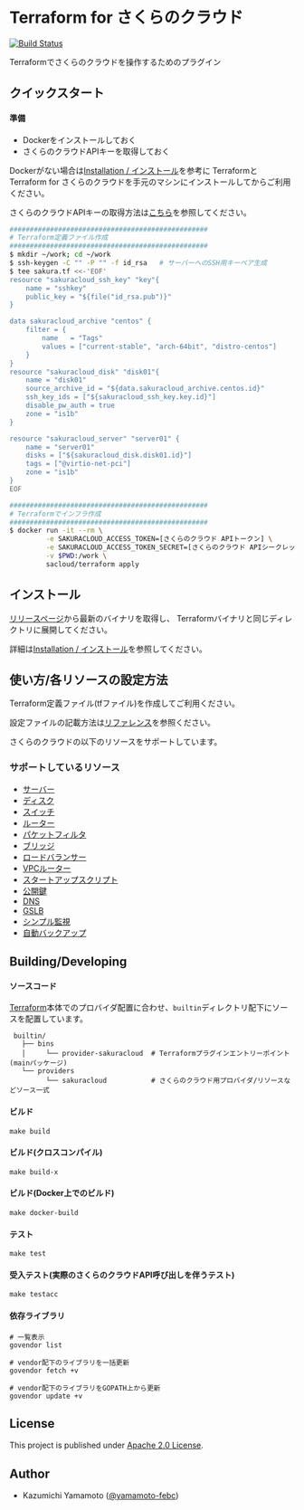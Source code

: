 # Terraform for さくらのクラウド

[![Build Status](https://travis-ci.org/yamamoto-febc/terraform-provider-sakuracloud.svg?branch=master)](https://travis-ci.org/yamamoto-febc/terraform-provider-sakuracloud)

Terraformでさくらのクラウドを操作するためのプラグイン



## クイックスタート

#### 準備

  - Dockerをインストールしておく
  - さくらのクラウドAPIキーを取得しておく

Dockerがない場合は[Installation / インストール](docs/installation.md)を参考に
TerraformとTerraform for さくらのクラウドを手元のマシンにインストールしてからご利用ください。

さくらのクラウドAPIキーの取得方法は[こちら](docs/installation.md#さくらのクラウドapiキーの取得)を参照してください。

```bash
#################################################
# Terraform定義ファイル作成
#################################################
$ mkdir ~/work; cd ~/work
$ ssh-keygen -C "" -P "" -f id_rsa   # サーバーへのSSH用キーペア生成
$ tee sakura.tf <<-'EOF'
resource "sakuracloud_ssh_key" "key"{
    name = "sshkey"
    public_key = "${file("id_rsa.pub")}"
}

data sakuracloud_archive "centos" {
    filter = {
        name   = "Tags"
        values = ["current-stable", "arch-64bit", "distro-centos"]
    }
}
resource "sakuracloud_disk" "disk01"{
    name = "disk01"
    source_archive_id = "${data.sakuracloud_archive.centos.id}"
    ssh_key_ids = ["${sakuracloud_ssh_key.key.id}"]
    disable_pw_auth = true
    zone = "is1b"
}

resource "sakuracloud_server" "server01" {
    name = "server01"
    disks = ["${sakuracloud_disk.disk01.id}"]
    tags = ["@virtio-net-pci"]
    zone = "is1b"
}
EOF

#################################################
# Terraformでインフラ作成
#################################################
$ docker run -it --rm \
         -e SAKURACLOUD_ACCESS_TOKEN=[さくらのクラウド APIトークン] \
         -e SAKURACLOUD_ACCESS_TOKEN_SECRET=[さくらのクラウド APIシークレット] \
         -v $PWD:/work \
         sacloud/terraform apply
```

## インストール

[リリースページ](https://github.com/yamamoto-febc/terraform-provider-sakuracloud/releases/latest)から最新のバイナリを取得し、
Terraformバイナリと同じディレクトリに展開してください。

詳細は[Installation / インストール](docs/installation.md)を参照してください。

## 使い方/各リソースの設定方法

Terraform定義ファイル(tfファイル)を作成してご利用ください。

設定ファイルの記載方法は[リファレンス](docs/configuration.md)を参照ください。

さくらのクラウドの以下のリソースをサポートしています。

### サポートしているリソース

  - [サーバー](docs/configuration/resources/server.md)
  - [ディスク](docs/configuration/resources/disk.md)
  - [スイッチ](docs/configuration/resources/switch.md)
  - [ルーター](docs/configuration/resources/internet.md)
  - [パケットフィルタ](docs/configuration/resources/packet_filter.md)
  - [ブリッジ](docs/configuration/resources/bridge.md)
  - [ロードバランサー](docs/configuration/resources/load_balancer.md)
  - [VPCルーター](docs/configuration/resources/vpc_router.md)
  - [スタートアップスクリプト](docs/configuration/resources/note.md)
  - [公開鍵](docs/configuration/resources/ssh_key.md)
  - [DNS](docs/configuration/resources/dns.md)
  - [GSLB](docs/configuration/resources/gslb.md)
  - [シンプル監視](docs/configuration/resources/simple_monitor.md)
  - [自動バックアップ](docs/configuration/resources/auto_backup.md)


## Building/Developing

#### ソースコード
    
[Terraform](https://github.com/hashicorp/terraform)本体でのプロバイダ配置に合わせ、`builtin`ディレクトリ配下にソースを配置しています。
    
     builtin/
       ├── bins
       │     └── provider-sakuracloud  # Terraformプラグインエントリーポイント(mainパッケージ)
       └── providers
             └── sakuracloud           # さくらのクラウド用プロバイダ/リソースなどソース一式

#### ビルド

    make build
    
#### ビルド(クロスコンパイル)

    make build-x
    
#### ビルド(Docker上でのビルド)

    make docker-build
    
#### テスト

    make test
    
#### 受入テスト(実際のさくらのクラウドAPI呼び出しを伴うテスト)

    make testacc
    
#### 依存ライブラリ

    # 一覧表示
    govendor list
    
    # vendor配下のライブラリを一括更新
    govendor fetch +v

    # vendor配下のライブラリをGOPATH上から更新
    govendor update +v

## License

  This project is published under [Apache 2.0 License](LICENSE).

## Author

  * Kazumichi Yamamoto ([@yamamoto-febc](https://github.com/yamamoto-febc))
